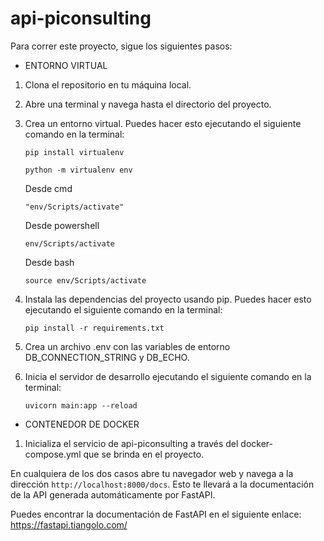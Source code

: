 # api-piconsulting

Para correr este proyecto, sigue los siguientes pasos:

- ENTORNO VIRTUAL

1. Clona el repositorio en tu máquina local.
2. Abre una terminal y navega hasta el directorio del proyecto.
3. Crea un entorno virtual. Puedes hacer esto ejecutando el siguiente comando en la terminal:

   ```
   pip install virtualenv
   ```

   ```
   python -m virtualenv env
   ```

   Desde cmd

   ```
   "env/Scripts/activate"
   ```

   Desde powershell

   ```
   env/Scripts/activate
   ```

   Desde bash

   ```
   source env/Scripts/activate
   ```

4. Instala las dependencias del proyecto usando pip. Puedes hacer esto ejecutando el siguiente comando en la terminal:

   ```
   pip install -r requirements.txt
   ```

5. Crea un archivo .env con las variables de entorno DB_CONNECTION_STRING y DB_ECHO.

6. Inicia el servidor de desarrollo ejecutando el siguiente comando en la terminal:

   ```
   uvicorn main:app --reload
   ```

- CONTENEDOR DE DOCKER

1. Inicializa el servicio de api-piconsulting a través del docker-compose.yml que se brinda en el proyecto.

En cualquiera de los dos casos abre tu navegador web y navega a la dirección `http://localhost:8000/docs`. Esto te llevará a la documentación de la API generada automáticamente por FastAPI.

Puedes encontrar la documentación de FastAPI en el siguiente enlace: https://fastapi.tiangolo.com/

